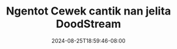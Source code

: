 --- 
title: "Ngentot Cewek cantik nan jelita  DoodStream"
description: "download  video bokep Ngentot Cewek cantik nan jelita  DoodStream premium   new"
date: 2024-08-25T18:59:46-08:00
file_code: "r5v75l3bkbba"
draft: false
cover: "lbxai7inxml7jhwr.jpg"
tags: ["Ngentot", "Cewek", "cantik", "nan", "jelita", "DoodStream", "bokep-indo", "bokep-viral", "bokep-ig"]
length: 140
fld_id: "1398015"
foldername: "ABG VIRAL TERBARU"
categories: ["ABG VIRAL TERBARU"]
views: 274
---